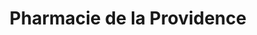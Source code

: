 ---
title: "Pharmacie de la Providence"
url: /paris/pharmacie-de-la-providence/
shop: boulangerie
---